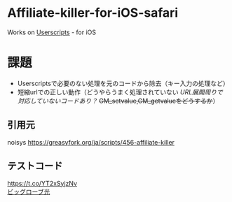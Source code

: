 # Affiliate-killer-for-iOS-safari
Works on [Userscripts](https://apps.apple.com/jp/app/userscripts/id1463298887) - for iOS  
  
# 課題
- Userscriptsで必要のない処理を元のコードから除去（キー入力の処理など）
- 短縮urlでの正しい動作（どうやらうまく処理されていない *URL展開周りで対応していないコードあり？* ~~GM_setvalue,GM_getvalueをどうするか~~）

## 引用元
noisys https://greasyfork.org/ja/scripts/456-affiliate-killer

## テストコード
https://t.co/YT2xSyjzNv  
[ビッグローブ光](https://join.biglobe.ne.jp/ftth/hikari/?utm_source=biglobe.ne.jp&utm_medium=referral&utm_campaign=btop&utm_content=side_link_ftth_big)
